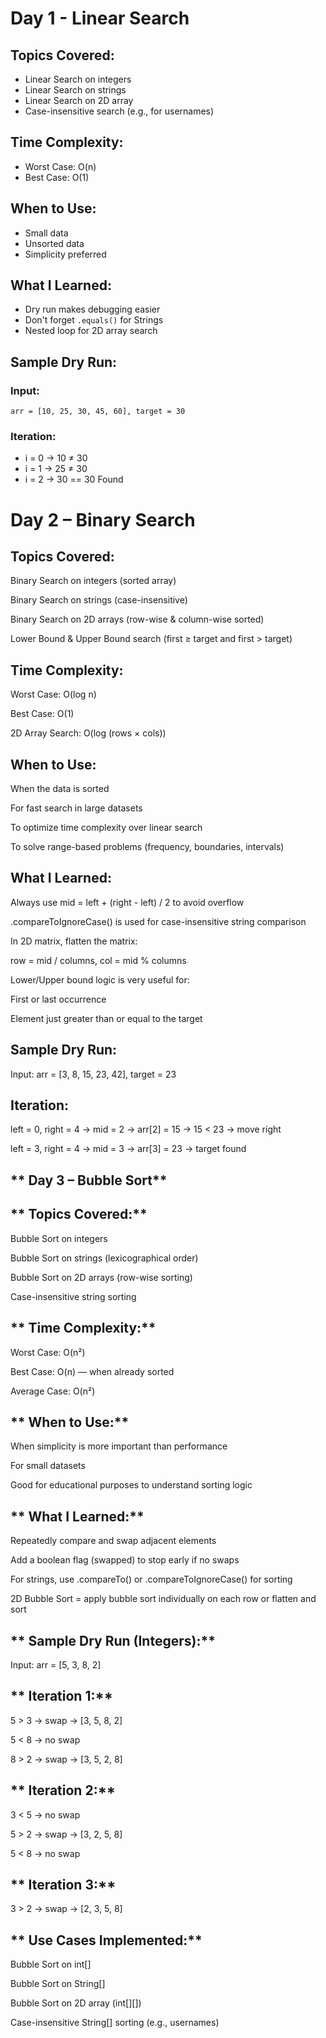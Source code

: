 # Day 1 - Linear Search

## Topics Covered:
- Linear Search on integers
- Linear Search on strings
- Linear Search on 2D array
- Case-insensitive search (e.g., for usernames)

## Time Complexity:
- Worst Case: O(n)
- Best Case: O(1)

##  When to Use:
- Small data
- Unsorted data
- Simplicity preferred

## What I Learned:
- Dry run makes debugging easier
- Don't forget `.equals()` for Strings
- Nested loop for 2D array search

##  Sample Dry Run:
### Input:
`arr = [10, 25, 30, 45, 60], target = 30`

### Iteration:
- i = 0 → 10 ≠ 30
- i = 1 → 25 ≠ 30
- i = 2 → 30 == 30 Found




# **Day 2 – Binary Search**
 
## **Topics Covered:**
Binary Search on integers (sorted array)

Binary Search on strings (case-insensitive)

Binary Search on 2D arrays (row-wise & column-wise sorted)

Lower Bound & Upper Bound search (first ≥ target and first > target)

## **Time Complexity:**
Worst Case: O(log n)

Best Case: O(1)

2D Array Search: O(log (rows × cols))

## **When to Use:**
When the data is sorted

For fast search in large datasets

To optimize time complexity over linear search

To solve range-based problems (frequency, boundaries, intervals)

## **What I Learned:**
Always use mid = left + (right - left) / 2 to avoid overflow

.compareToIgnoreCase() is used for case-insensitive string comparison

In 2D matrix, flatten the matrix:

row = mid / columns, col = mid % columns

Lower/Upper bound logic is very useful for:

First or last occurrence

Element just greater than or equal to the target

## **Sample Dry Run:**
Input:
arr = [3, 8, 15, 23, 42], target = 23

## **Iteration:**
left = 0, right = 4 → mid = 2 → arr[2] = 15 → 15 < 23 → move right

left = 3, right = 4 → mid = 3 → arr[3] = 23 → target found 


## ** Day 3 – Bubble Sort**
## ** Topics Covered:**
Bubble Sort on integers

Bubble Sort on strings (lexicographical order)

Bubble Sort on 2D arrays (row-wise sorting)

Case-insensitive string sorting

## ** Time Complexity:**
Worst Case: O(n²)

Best Case: O(n) — when already sorted

Average Case: O(n²)

## ** When to Use:**
When simplicity is more important than performance

For small datasets

Good for educational purposes to understand sorting logic

## ** What I Learned:**
Repeatedly compare and swap adjacent elements

Add a boolean flag (swapped) to stop early if no swaps

For strings, use .compareTo() or .compareToIgnoreCase() for sorting

2D Bubble Sort = apply bubble sort individually on each row or flatten and sort

## ** Sample Dry Run (Integers):**
Input:
arr = [5, 3, 8, 2]

## ** Iteration 1:**
5 > 3 → swap → [3, 5, 8, 2]

5 < 8 → no swap

8 > 2 → swap → [3, 5, 2, 8]

## ** Iteration 2:**
3 < 5 → no swap

5 > 2 → swap → [3, 2, 5, 8]

5 < 8 → no swap

## ** Iteration 3:**
3 > 2 → swap → [2, 3, 5, 8] 

## ** Use Cases Implemented:** 
 Bubble Sort on int[]

Bubble Sort on String[]

Bubble Sort on 2D array (int[][])

Case-insensitive String[] sorting (e.g., usernames)
